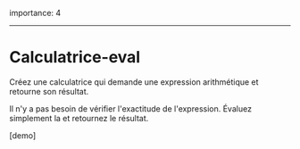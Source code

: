 importance: 4

---

# Calculatrice-eval

Créez une calculatrice qui demande une expression arithmétique et retourne son résultat.

Il n'y a pas besoin de vérifier l'exactitude de l'expression. Évaluez simplement la et retournez le résultat.

[demo]
